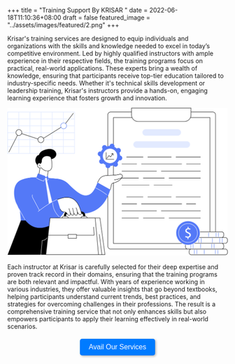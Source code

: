 +++
title  = "Training Support By KRISAR "
date  = 2022-06-18T11:10:36+08:00
draft = false
featured_image = "../assets/images/featured/2.png"
+++

Krisar's training services are designed to equip individuals and organizations with the skills and knowledge needed to excel in today’s competitive environment. Led by highly qualified instructors with ample experience in their respective fields, the training programs focus on practical, real-world applications. These experts bring a wealth of knowledge, ensuring that participants receive top-tier education tailored to industry-specific needs. Whether it's technical skills development or leadership training, Krisar's instructors provide a hands-on, engaging learning experience that fosters growth and innovation.


![g](https://raw.githubusercontent.com/ganesh-krisartech/krisar-website1/refs/heads/master/static/images/featured/train.png)
 

Each instructor at Krisar is carefully selected for their deep expertise and proven track record in their domains, ensuring that the training programs are both relevant and impactful. With years of experience working in various industries, they offer valuable insights that go beyond textbooks, helping participants understand current trends, best practices, and strategies for overcoming challenges in their professions. The result is a comprehensive training service that not only enhances skills but also empowers participants to apply their learning effectively in real-world scenarios.

<div style="text-align: center; margin: 20px 0;">
    <a href="mailto:contact@krisar.tech?subject=Enquiry for Training Support">
        <button style="background-color: #007BFF; color: white; border: none; padding: 10px 20px; font-size: 16px; cursor: pointer; border-radius: 5px; 
                box-shadow: 2px 2px 5px rgba(0, 0, 0, 0.3); transition: background-color 0.3s, box-shadow 0.3s;" 
                onmouseover="this.style.backgroundColor='#000'; this.style.boxShadow='2px 2px 10px rgba(0, 0, 0, 0.5)';" 
                onmouseout="this.style.backgroundColor='#007BFF'; this.style.boxShadow='2px 2px 5px rgba(0, 0, 0, 0.3)';">
            Avail Our Services
        </button>
    </a>
</div>